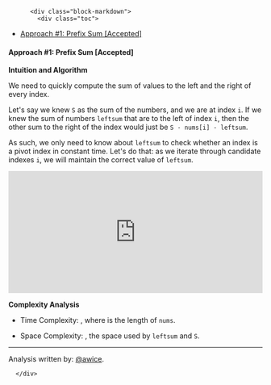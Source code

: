 <div class="article-body">
        
          <div class="block-markdown">
            <div class="toc">
<ul>
<li><a href="#approach-1-prefix-sum-accepted">Approach #1: Prefix Sum [Accepted]</a></li>
</ul>
</div>
<h4 id="approach-1-prefix-sum-accepted">Approach #1: Prefix Sum [Accepted]</h4>
<p><strong>Intuition and Algorithm</strong></p>
<p>We need to quickly compute the sum of values to the left and the right of every index.</p>
<p>Let's say we knew <code>S</code> as the sum of the numbers, and we are at index <code>i</code>.  If we knew the sum of numbers <code>leftsum</code> that are to the left of index <code>i</code>, then the other sum to the right of the index would just be <code>S - nums[i] - leftsum</code>.  </p>
<p>As such, we only need to know about <code>leftsum</code> to check whether an index is a pivot index in constant time.  Let's do that: as we iterate through candidate indexes <code>i</code>, we will maintain the correct value of <code>leftsum</code>.</p>
<iframe src="https://leetcode.com/playground/332EfbBV/shared" frameborder="0" width="100%" height="242" name="332EfbBV"></iframe>

<p><strong>Complexity Analysis</strong></p>
<ul>
<li>
<p>Time Complexity: <script type="math/tex; mode=display">O(N)</script>, where <script type="math/tex; mode=display">N</script> is the length of <code>nums</code>.</p>
</li>
<li>
<p>Space Complexity: <script type="math/tex; mode=display">O(1)</script>, the space used by <code>leftsum</code> and <code>S</code>.</p>
</li>
</ul>
<hr>
<p>Analysis written by: <a href="https://leetcode.com/awice">@awice</a>.</p>
          </div>
        
      </div>